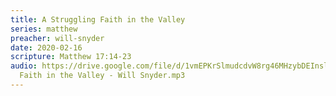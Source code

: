 ```yaml
---
title: A Struggling Faith in the Valley
series: matthew
preacher: will-snyder
date: 2020-02-16
scripture: Matthew 17:14-23
audio: https://drive.google.com/file/d/1vmEPKrSlmudcdvW8rg46MHzybDEInslb/view
  Faith in the Valley - Will Snyder.mp3
---
```

